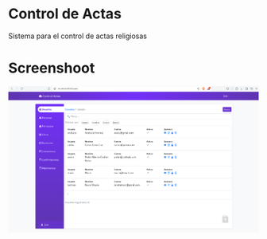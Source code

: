 # Control de Actas

Sistema para el control de actas religiosas

# Screenshoot
![desktop](https://github.com/ffrancoc/control-actas/blob/main/screenshoots/escritorio.png)
